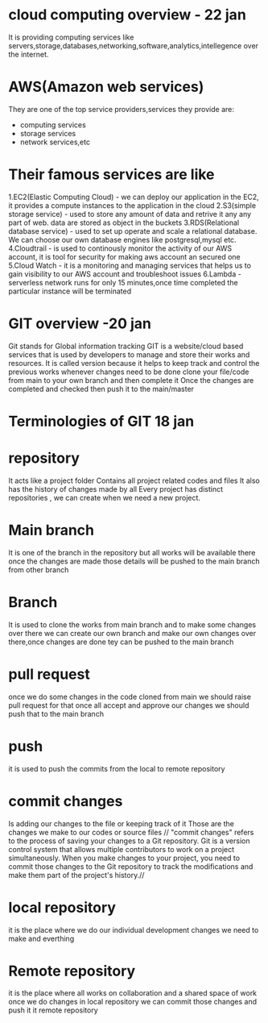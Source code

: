 # cloud computing overview - 22 jan
It is providing computing services like servers,storage,databases,networking,software,analytics,intellegence over the internet.

# AWS(Amazon web services)
They are one of the top service providers,services they provide are:
- computing services
- storage services
- network services,etc
# Their famous services are like
1.EC2(Elastic Computing Cloud) - we can deploy our application in the EC2, it provides a compute instances to the application in the cloud
2.S3(simple storage service) - used to store any amount of data and retrive it any any part of web. data are stored as object in the buckets
3.RDS(Relational database service) - used to set up operate and scale a relational database. We can choose our own database engines like postgresql,mysql etc.
4.Cloudtrail - is used to continously monitor the activity of our AWS account, it is tool for security for making aws account an secured one
5.Cloud Watch - it is a monitoring and managing services that helps us to gain visibility to our AWS account and troubleshoot issues
6.Lambda - serverless network runs for only 15 minutes,once time completed the particular instance will be terminated
# GIT overview -20 jan
Git stands for Global information tracking
GIT is a website/cloud based services that is used by developers to manage and store their works and resources.
It is called version because it helps to keep track and control the previous works
whenever changes need to be done clone your file/code from main to your own branch and then complete it
Once the changes are completed and checked then push it to the main/master
# Terminologies of GIT 18 jan
# repository
It acts like a project folder
Contains all project related codes and files
It also has the history of changes made by all
Every project has distinct repositories , we can create when we need a new project.
# Main branch
It is one of the branch in the repository but all works will be available there
once the changes are made those details will be pushed to the main branch from other branch
# Branch
It is used to clone the works from main branch and to make some changes over there
we can create our own branch and make our own changes over there,once changes are done tey can be pushed to the main branch
# pull request
once we do some changes in the code cloned from main we should raise pull request for that 
once all accept and approve our changes we should push that to the main branch
# push
it is used to push the commits from the local to remote repository
# commit changes
Is adding our changes to the file or keeping track of it
Those are the changes we make to our codes or source files
// "commit changes" refers to the process of saving your changes to a Git repository.
Git is a version control system that allows multiple contributors to work on a project simultaneously. 
When you make changes to your project, you need to commit those changes to the Git repository
to track the modifications and make them part of the project's history.//
# local repository
it is the place where we do our individual development changes we need to make and everthing
# Remote repository
it is the place where all works on collaboration and a shared space of work
once we do changes in local repository we can commit those changes and push it it remote repository
